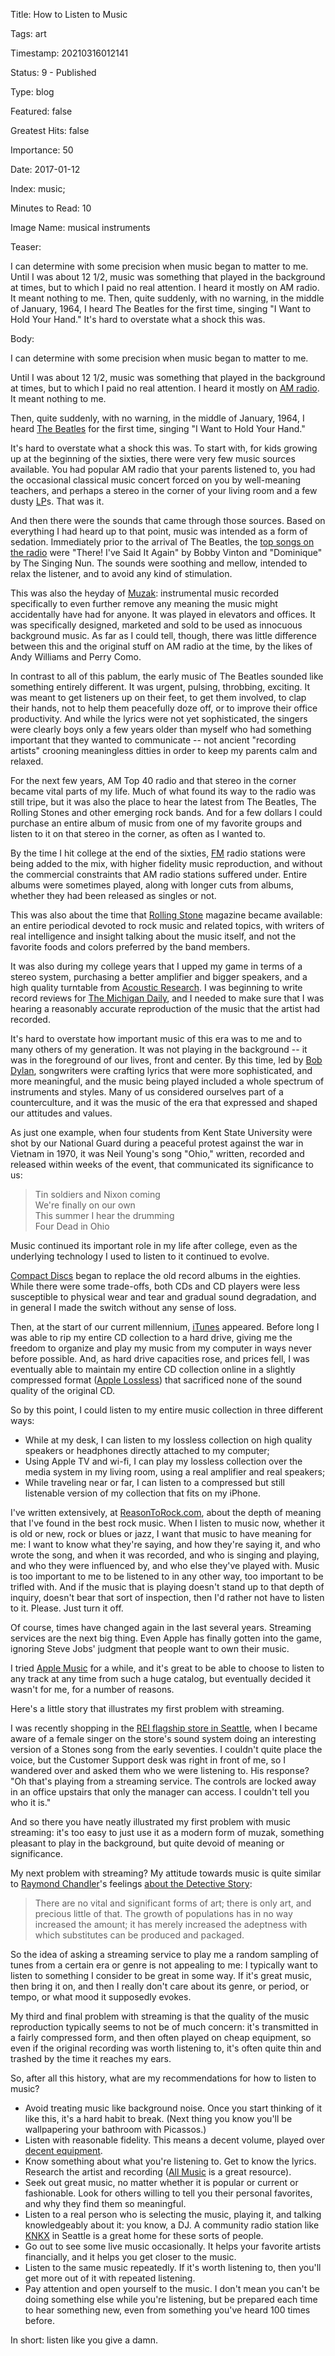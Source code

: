 Title:  How to Listen to Music

Tags:   art

Timestamp: 20210316012141

Status: 9 - Published

Type:   blog

Featured: false

Greatest Hits: false

Importance: 50

Date:   2017-01-12

Index:  music; 

Minutes to Read: 10

Image Name: musical instruments

Teaser: 

I can determine with some precision when music began to matter to me. Until I was about 12 1/2, music was something that played in the background at times, but to which I paid no real attention. I heard it mostly on AM radio. It meant nothing to me. Then, quite suddenly, with no warning, in the middle of January, 1964, I heard The Beatles for the first time, singing "I Want to Hold Your Hand." It's hard to overstate what a shock this was.


Body: 

I can determine with some precision when music began to matter to me. 

Until I was about 12 1/2, music was something that played in the background at times, but to which I paid no real attention. I heard it mostly on [AM radio][am]. It meant nothing to me. 

Then, quite suddenly, with no warning, in the middle of January, 1964, I heard [The Beatles][beatles] for the first time, singing "I Want to Hold Your Hand."

It's hard to overstate what a shock this was. To start with, for kids growing up at the beginning of the sixties, there were very few music sources available. You had popular AM radio that your parents listened to, you had the occasional classical music concert forced on you by well-meaning teachers, and perhaps a stereo in the corner of your living room and a few dusty [LP][]s. That was it.  

And then there were the sounds that came through those sources. Based on everything I had heard up to that point, music was intended as a form of sedation. Immediately prior to the arrival of The Beatles, the [top songs on the radio][top40] were "There! I've Said It Again" by Bobby Vinton and "Dominique" by The Singing Nun. The sounds were soothing and mellow, intended to relax the listener, and to avoid any kind of stimulation. 

This was also the heyday of [Muzak][]: instrumental music recorded specifically to even further remove any meaning the music might accidentally have had for anyone. It was played in elevators and offices. It was specifically designed, marketed and sold to be used as innocuous background music. As far as I could tell, though, there was little difference between this and the original stuff on AM radio at the time, by the likes of Andy Williams and Perry Como. 
  
In contrast to all of this pablum, the early music of The Beatles sounded like something entirely different. It was urgent, pulsing, throbbing, exciting. It was meant to get listeners up on their feet, to get them involved, to clap their hands, not to help them peacefully doze off, or to improve their office productivity. And while the lyrics were not yet sophisticated, the singers were clearly boys only a few years older than myself who had something important that they wanted to communicate -- not ancient "recording artists" crooning meaningless ditties in order to keep my parents calm and relaxed. 

For the next few years, AM Top 40 radio and that stereo in the corner became vital parts of my life. Much of what found its way to the radio was still tripe, but it was also the place to hear the latest from The Beatles, The Rolling Stones and other emerging rock bands. And for a few dollars I could purchase an entire album of music from one of my favorite groups and listen to it on that stereo in the corner, as often as I wanted to. 

By the time I hit college at the end of the sixties, [FM][] radio stations were being added to the mix, with higher fidelity music reproduction, and without the commercial constraints that AM radio stations suffered under. Entire albums were sometimes played, along with longer cuts from albums, whether they had been released as singles or not. 

This was also about the time that [Rolling Stone][rs] magazine became available: an entire periodical devoted to rock music and related topics, with writers of real intelligence and insight talking about the music itself, and not the favorite foods and colors preferred by the band members. 

It was also during my college years that I upped my game in terms of a stereo system, purchasing a better amplifier and bigger speakers, and a high quality turntable from [Acoustic Research][ar].  I was beginning to write record reviews for [The Michigan Daily][michdaily], and I needed to make sure that I was hearing a reasonably accurate reproduction of the music that the artist had recorded. 

It's hard to overstate how important music of this era was to me and to many others of my generation. It was not playing in the background -- it was in the foreground of our lives, front and center. By this time, led by [Bob Dylan][dylan], songwriters were crafting lyrics that were more sophisticated, and more meaningful, and the music being played included a whole spectrum of instruments and styles. Many of us considered ourselves part of a counterculture, and it was the music of the era that expressed and shaped our attitudes and values. 

As just one example, when four students from Kent State University were shot by our National Guard during a peaceful protest against the war in Vietnam in 1970, it was Neil Young's song "Ohio," written, recorded and released within weeks of the event, that communicated its significance to us:

> Tin soldiers and Nixon coming  
> We're finally on our own  
> This summer I hear the drumming  
> Four Dead in Ohio

Music continued its important role in my life after college, even as the underlying technology I used to listen to it continued to evolve. 

[Compact Discs][cd] began to replace the old record albums in the eighties. While there were some trade-offs, both CDs and CD players were less susceptible to physical wear and tear and gradual sound degradation, and in general I made the switch without any sense of loss. 

Then, at the start of our current millennium, [iTunes][] appeared. Before long I was able to rip my entire CD collection to a hard drive, giving me the freedom to organize and play my music from my computer in ways never before possible. And, as hard drive capacities rose, and prices fell, I was eventually able to maintain my entire CD collection online in a slightly compressed format ([Apple Lossless][alac]) that sacrificed none of the sound quality of the original CD. 

So by this point, I could listen to my entire music collection in three different ways:

* While at my desk, I can listen to my lossless collection on high quality speakers or headphones directly attached to my computer;
* Using Apple TV and wi-fi, I can play my lossless collection over the media system in my living room, using a real amplifier and real speakers;
* While traveling near or far, I can listen to a compressed but still listenable version of my collection that fits on my iPhone. 

I've written extensively, at [ReasonToRock.com][r2r], about the depth of meaning that I've found in the best rock music. When I listen to music now, whether it is old or new, rock or blues or jazz, I want that music to have meaning for me: I want to know what they're saying, and how they're saying it, and who wrote the song, and when it was recorded, and who is singing and playing, and who they were influenced by, and who else they've played with. Music is too important to me to be listened to in any other way, too important to be trifled with. And if the music that is playing doesn't stand up to that depth of inquiry, doesn't bear that sort of inspection, then I'd rather not have to listen to it. Please. Just turn it off.   

Of course, times have changed again in the last several years. Streaming services are the next big thing. Even Apple has finally gotten into the game, ignoring Steve Jobs' judgment that people want to own their music. 

I tried [Apple Music][apple-music] for a while, and it's great to be able to choose to listen to any track at any time from such a huge catalog, but eventually decided it wasn't for me, for a number of reasons. 

Here's a little story that illustrates my first problem with streaming.

I was recently shopping in the [REI flagship store in Seattle][rei], when I became aware of a female singer on the store's sound system doing an interesting version of a Stones song from the early seventies. I couldn't quite place the voice, but the Customer Support desk was right in front of me, so I wandered over and asked them who we were listening to. His response? "Oh that's playing from a streaming service. The controls are locked away in an office upstairs that only the manager can access. I couldn't tell you who it is."

And so there you have neatly illustrated my first problem with music streaming: it's too easy to just use it as a modern form of muzak, something pleasant to play in the background, but quite devoid of meaning or significance. 

My next problem with streaming? My attitude towards music is quite similar to [Raymond Chandler][chandler]'s feelings [about the Detective Story][murder]:

> There are no vital and significant forms of art; there is only art, and precious little of that. The growth of populations has in no way increased the amount; it has merely increased the adeptness with which substitutes can be produced and packaged.

So the idea of asking a streaming service to play me a random sampling of tunes from a certain era or genre is not appealing to me: I typically want to listen to something I consider to be great in some way. If it's great music, then bring it on, and then I really don't care about its genre, or period, or tempo, or what mood it supposedly evokes.  

My third and final problem with streaming is that the quality of the music reproduction typically seems to not be of much concern: it's transmitted in a fairly compressed form, and then often played on cheap equipment, so even if the original recording was worth listening to, it's often quite thin and trashed by the time it reaches my ears. 

So, after all this history, what are my recommendations for how to listen to music?

* Avoid treating music like background noise. Once you start thinking of it like this, it's a hard habit to break. (Next thing you know you'll be wallpapering your bathroom with Picassos.)
* Listen with reasonable fidelity. This means a decent volume, played over [decent equipment][equipment].  
* Know something about what you're listening to. Get to know the lyrics. Research the artist and recording ([All Music][allmusic] is a great resource).
* Seek out great music, no matter whether it is popular or current or fashionable. Look for others willing to tell you their personal favorites, and why they find them so meaningful. 
* Listen to a real person who is selecting the music, playing it, and talking knowledgeably about it: you know, a DJ. A community radio station like [KNKX][] in Seattle is a great home for these sorts of people.
* Go out to see some live music occasionally. It helps your favorite artists financially, and it helps you get closer to the music.
* Listen to the same music repeatedly. If it's worth listening to, then you'll get more out of it with repeated listening. 
* Pay attention and open yourself to the music. I don't mean you can't be doing something else while you're listening, but be prepared each time to hear something new, even from something you've heard 100 times before. 

In short: listen like you give a damn. 

[alac]:		https://en.wikipedia.org/wiki/Apple_Lossless
[allmusic]: http://www.allmusic.com
[am]:		https://en.wikipedia.org/wiki/AM_broadcasting
[apple-music]: http://www.apple.com/music/
[ar]:    	https://en.wikipedia.org/wiki/Acoustic_Research
[beatles]:  http://www.reasontorock.com/artists/beatles.html
[cd]:    	https://en.wikipedia.org/wiki/Compact_disc
[chandler]: http://en.wikipedia.org/wiki/Raymond_Chandler
[dylan]:	http://www.reasontorock.com/artists/bob_dylan.html
[equipment]: http://thewirecutter.com/reviews/best-receiver/
[fm]:		https://en.wikipedia.org/wiki/FM_broadcasting
[itunes]:   https://en.wikipedia.org/wiki/ITunes
[knkx]:		http://knkx.org
[lp]:		https://en.wikipedia.org/wiki/LP_record
[michdaily]: https://www.michigandaily.com
[murder]: 	http://www.amazon.com/exec/obidos/ASIN/0394757653/pagantuna-20
[muzak]: 	https://en.wikipedia.org/wiki/Muzak
[rei]:		https://www.rei.com/stores/seattle.html
[rs]:    	https://en.wikipedia.org/wiki/Rolling_Stone
[r2r]:		http://www.reasontorock.com
[top40]:	https://weeklytop40.wordpress.com/1964-all-charts/
